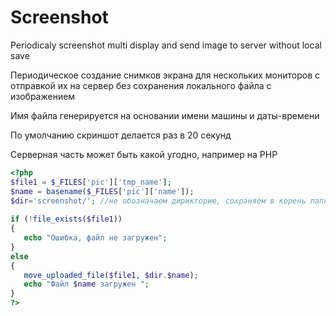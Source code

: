 # Screenshot
Periodicaly screenshot multi display and send image to server without local save

Периодическое создание снимков экрана для нескольких мониторов с отправкой их на сервер без сохранения локального файла с изображением

Имя файла генерируется на основании имени машины и даты-времени

По умолчанию скриншот делается раз в 20 секунд

Серверная часть может быть какой угодно, например на PHP

```php
<?php 
$file1 = $_FILES['pic']['tmp_name']; 
$name = basename($_FILES['pic']['name']); 
$dir='screenshot/'; //не обозначаем дирикторию, сохраняем в корень папки 
 
if (!file_exists($file1)) 
{ 
   echo "Ошибка, файл не загружен"; 
} 
else 
{ 
   move_uploaded_file($file1, $dir.$name); 
   echo "Файл $name загружен "; 
}
?>
```
